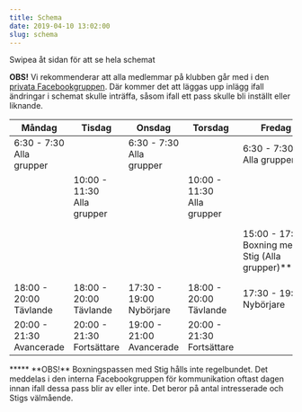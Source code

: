 ```yaml
---
title: Schema
date: 2019-04-10 13:02:00
slug: schema
---
```


<div id="schemaSwipeInfo">
    Swipea åt sidan för att se hela schemat
</div>

**OBS!** Vi rekommenderar att alla medlemmar på klubben går med i den [privata Facebookgruppen](https://www.facebook.com/groups/131143510230159/). Där kommer det att läggas upp inlägg ifall ändringar i schemat skulle inträffa, såsom ifall ett pass skulle bli inställt eller liknande.


| Måndag | Tisdag | Onsdag | Torsdag | Fredag | Lördag | Söndag |
|---|---|---|---|---|---|---|
| <span>6:30 - 7:30</span><br>Alla grupper |   | <span>6:30 - 7:30</span><br>Alla grupper |   | <span>6:30 - 7:30</span><br>Alla grupper |   |   |
|   | <span>10:00 - 11:30</span><br>Alla grupper |   | <span>10:00 - 11:30</span><br>Alla grupper |   | <span>12:00 - 13:30</span><br>Nybörjare + Fortsättare |   |
|   |  |   |   | <span>15:00 - 17:30</span><br>Boxning med Stig (Alla grupper)***** | <span>13:30 - 15:00</span><br>Tävlande + Avancerade (Sparring) | <span>16:00 - 17:00</span><br>Barnträning<br>[Läs mer](/2019/08/25/barntraning-hosttermin-2019/) |
| <span>18:00 - 20:00</span><br>Tävlande | <span>18:00 - 20:00</span><br>Tävlande | <span>17:30 - 19:00</span><br>Nybörjare | <span>18:00 - 20:00</span><br>Tävlande | <span>17:30 - 19:00</span><br>Nybörjare |   | <span>17:00 - 19:30</span><br>Tjejsparring |
| <span>20:00 - 21:30</span><br>Avancerade | <span>20:00 - 21:30</span><br>Fortsättare | <span>19:00 - 21:00</span><br>Avancerade | <span>20:00 - 21:30</span><br>Fortsättare |   |   |   | |

<span id="schemaAdditionalInfo">
    ***** **OBS!** Boxningspassen med Stig hålls inte regelbundet. Det meddelas i den interna Facebookgruppen för kommunikation oftast dagen innan ifall dessa pass blir av eller inte. Det beror på antal intresserade och Stigs välmående.
</span>